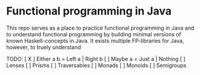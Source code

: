 # Functional programming in Java

This repo serves as a place to practice functional programming in Java and to understand functional programming by building minimal versions of known Haskell-concepts in Java. It exists multiple FP-libraries for Java, however, to truely understand 

TODO: 
[ X ] Either a b = Left a | Right b 
[ ] Maybe a = Just a | Nothing
[ ] Lenses
[ ] Prisms
[ ] Traversables
[ ] Monads
[ ] Monoids
[ ] Semigroups


